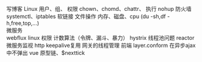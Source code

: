 写博客   Linux
			用户、组、
			权限 chown、chomd、chattr、
			执行 nohup
			防火墙  systemctl、iptables
			软链接
			文件操作
			内存、磁盘、cpu  (du -sh,df -h,free,top,...)			
		微服务			
			webflux
			linux 权限
			计数算法（令牌、漏斗、暴力）
			hystrix 线程池问题
			reactor微服务监视
			http keepalive复用
			网关的线程管理
		前端
			layer.conform 在异步ajax中不弹出
			vue 原型链、$nexttick